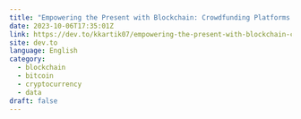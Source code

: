 ```yaml
---
title: "Empowering the Present with Blockchain: Crowdfunding Platforms Leading the Way"
date: 2023-10-06T17:35:01Z
link: https://dev.to/kkartik07/empowering-the-present-with-blockchain-crowdfunding-platforms-leading-the-way-3c0m?utm_medium=RSS&utm_source=news.12bit.vn
site: dev.to
language: English
category:
  - blockchain
  - bitcoin
  - cryptocurrency
  - data
draft: false
---
```

